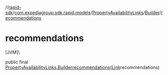 //[rapid-sdk](../../../../index.md)/[com.expediagroup.sdk.rapid.models](../../index.md)/[PropertyAvailabilityLinks](../index.md)/[Builder](index.md)/[recommendations](recommendations.md)

# recommendations

[JVM]\

public final [PropertyAvailabilityLinks.Builder](index.md)[recommendations](recommendations.md)([Link](../../-link/index.md)recommendations)
